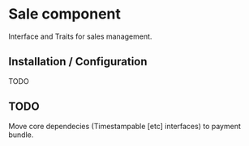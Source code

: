 Sale component
===============

Interface and Traits for sales management.

## Installation / Configuration

TODO

## TODO

Move core dependecies (Timestampable [etc] interfaces) to payment bundle.
